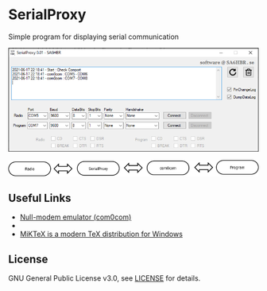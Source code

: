 # SerialProxy
Simple program for displaying serial communication

![alt text](https://github.com/SA6HBR/SerialProxy/blob/main/image/SerialProxy.png "SerialProxy")

![alt text](https://github.com/SA6HBR/SerialProxy/blob/main/image/Diagram1.png "Diagram1")


## Useful Links

* [Null-modem emulator (com0com) ](https://sourceforge.net/projects/com0com/)
* 
* [MiKTeX is a modern TeX distribution for Windows](https://miktex.org/)

## License

GNU General Public License v3.0, see [LICENSE](https://github.com/SA6HBR/SerialProxy/blob/main/LICENSE) for details.
